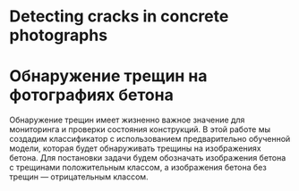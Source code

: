 # Detecting cracks in concrete photographs

# Обнаружение трещин на фотографиях бетона

Обнаружение трещин имеет жизненно важное значение для мониторинга и проверки состояния конструкций. В этой работе мы создадим классификатор с использованием предварительно обученной модели, которая будет обнаруживать трещины на изображениях бетона. Для постановки задачи будем обозначать изображения бетона с трещинами положительным классом, а изображения бетона без трещин — отрицательным классом.


